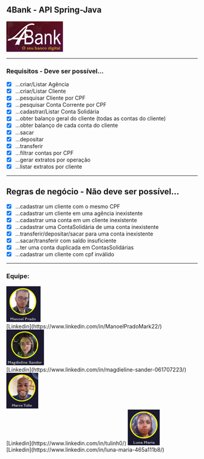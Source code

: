 ## 4Bank - API Spring-Java
<img src="./logo.png" width="149" height="80"/>

---

### Requisitos - Deve ser possível...

- [x] ...criar/Listar Agência
- [x] ...criar/Listar Cliente
- [x] ...pesquisar Cliente por CPF
- [x] ...pesquisar Conta Corrente por CPF
- [x] ...cadastrar/Listar Conta Solidária
- [x] ...obter balanço geral do cliente (todas as contas do cliente)
- [x] ...obter balanço de cada conta do cliente
- [x] ...sacar
- [x] ...depositar
- [x] ...transferir
- [x] ...filtrar contas por CPF
- [x] ...gerar extratos por operação
- [x] ...listar extratos por cliente

---

## Regras de negócio - Não deve ser possível...

- [x] ...cadastrar um cliente com o mesmo CPF
- [x] ...cadastrar um cliente em uma agência inexistente
- [x] ...cadastrar uma conta em um cliente inexistente
- [x] ...cadastrar uma ContaSolidária de uma conta inexistente
- [x] ...transferir/depositar/sacar para uma conta inexistente 
- [x] ...sacar/transferir com saldo insuficiente
- [x] ...ter uma conta duplicada em ContasSolidárias
- [x] ...cadastrar um cliente com cpf inválido

---

### Equipe:

<img src="./manoel.png" height="94" width="90" />
<br />
[Linkedin](https://www.linkedin.com/in/ManoelPradoMark22/)

<img src="./magd.png" height="94" width="99" />
<br />
[Linkedin](https://www.linkedin.com/in/magdieline-sander-061707223/)

<img src="./marco.png" height="94" width="84" />
<br />
[Linkedin](https://www.linkedin.com/in/tulinh0/)

<img src="./luna.png" height="94" width="84" />
<br />
[Linkedin](https://www.linkedin.com/in/luna-maria-465a111b8/)
